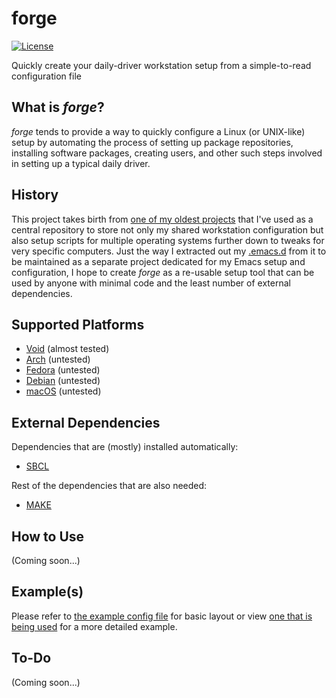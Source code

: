 # forge

[![License](https://img.shields.io/github/license/myTerminal/forge.svg)](https://opensource.org/licenses/MIT)

Quickly create your daily-driver workstation setup from a simple-to-read configuration file

## What is *forge*?

*forge* tends to provide a way to quickly configure a Linux (or UNIX-like) setup by automating the process of setting up package repositories, installing software packages, creating users, and other such steps involved in setting up a typical daily driver.

## History

This project takes birth from [one of my oldest projects](https://github.com/myTerminal/dotfiles) that I've used as a central repository to store not only my shared workstation configuration but also setup scripts for multiple operating systems further down to tweaks for very specific computers. Just the way I extracted out my [.emacs.d](https://github.com/myTerminal/.emacs.d) from it to be maintained as a separate project dedicated for my Emacs setup and configuration, I hope to create *forge* as a re-usable setup tool that can be used by anyone with minimal code and the least number of external dependencies.

## Supported Platforms

- [Void](https://voidlinux.org) (almost tested)
- [Arch](https://archlinux.org) (untested)
- [Fedora](https://getfedora.org) (untested)
- [Debian](https://www.debian.org) (untested)
- [macOS](https://www.apple.com/macos) (untested)

## External Dependencies

Dependencies that are (mostly) installed automatically:

- [SBCL](http://www.sbcl.org)

Rest of the dependencies that are also needed:

- [MAKE](https://www.gnu.org/software/make)

## How to Use

(Coming soon...)

## Example(s)

Please refer to [the example config file](example/forge-config.lisp) for basic layout or view [one that is being used](https://github.com/myTerminal/dotfiles/blob/master/.setup/forge-config.lisp) for a more detailed example.

## To-Do

(Coming soon...)
